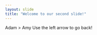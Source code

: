 ```yaml
---
layout: slide
title: "Welcome to our second slide!"
---
```

Adam > Amy
Use the left arrow to go back!
